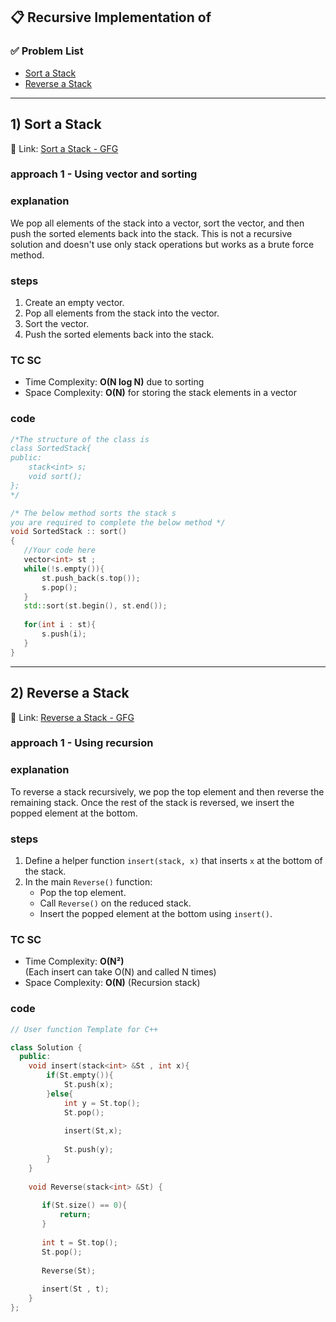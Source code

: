 ## 📋 **Recursive Implementation of**

### ✅ Problem List

- [Sort a Stack](https://www.geeksforgeeks.org/problems/sort-a-stack/1)
- [Reverse a Stack](https://www.geeksforgeeks.org/problems/reverse-a-stack/1)

---

## 1) Sort a Stack  
🔗 Link: [Sort a Stack - GFG](https://www.geeksforgeeks.org/problems/sort-a-stack/1)

### approach 1 - Using vector and sorting
### explanation
We pop all elements of the stack into a vector, sort the vector, and then push the sorted elements back into the stack. This is not a recursive solution and doesn't use only stack operations but works as a brute force method.

### steps
1. Create an empty vector.
2. Pop all elements from the stack into the vector.
3. Sort the vector.
4. Push the sorted elements back into the stack.

### TC SC
- Time Complexity: **O(N log N)** due to sorting
- Space Complexity: **O(N)** for storing the stack elements in a vector

### code
```cpp
/*The structure of the class is
class SortedStack{
public:
	stack<int> s;
	void sort();
};
*/

/* The below method sorts the stack s 
you are required to complete the below method */
void SortedStack :: sort()
{
   //Your code here
   vector<int> st ;
   while(!s.empty()){
       st.push_back(s.top());
       s.pop();
   }
   std::sort(st.begin(), st.end());
   
   for(int i : st){
       s.push(i);
   }
}
```

---

## 2) Reverse a Stack  
🔗 Link: [Reverse a Stack - GFG](https://www.geeksforgeeks.org/problems/reverse-a-stack/1)

### approach 1 - Using recursion
### explanation
To reverse a stack recursively, we pop the top element and then reverse the remaining stack. Once the rest of the stack is reversed, we insert the popped element at the bottom.

### steps
1. Define a helper function `insert(stack, x)` that inserts `x` at the bottom of the stack.
2. In the main `Reverse()` function:
   - Pop the top element.
   - Call `Reverse()` on the reduced stack.
   - Insert the popped element at the bottom using `insert()`.

### TC SC
- Time Complexity: **O(N²)**  
  (Each insert can take O(N) and called N times)
- Space Complexity: **O(N)** (Recursion stack)

### code
```cpp
// User function Template for C++

class Solution {
  public:
    void insert(stack<int> &St , int x){
        if(St.empty()){
            St.push(x);
        }else{
            int y = St.top();
            St.pop();
            
            insert(St,x);
            
            St.push(y);
        }
    }
  
    void Reverse(stack<int> &St) {
       
       if(St.size() == 0){
           return;
       }
       
       int t = St.top();
       St.pop();
       
       Reverse(St);
       
       insert(St , t);
    }
};
```
